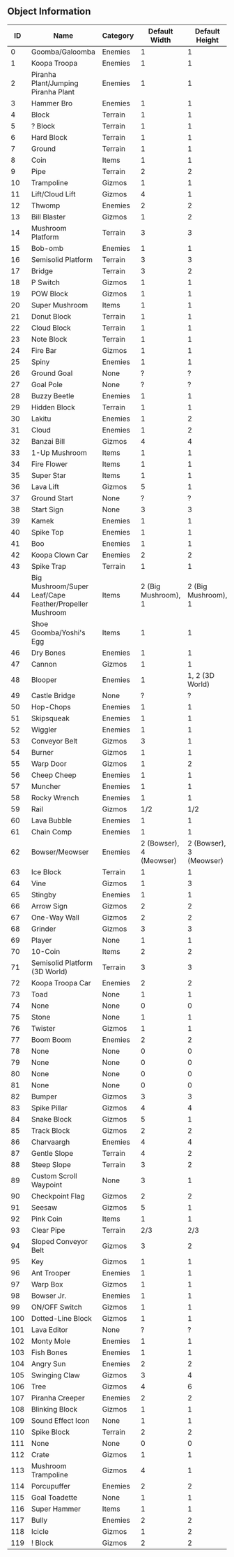 ## Object Information

| ID | Name | Category | Default Width | Default Height |
|----|------|----------|---------------|----------------|
| 0 | Goomba/Galoomba | Enemies | 1 | 1 |
| 1 | Koopa Troopa | Enemies | 1 | 1 |
| 2 | Piranha Plant/Jumping Piranha Plant | Enemies | 1 | 1 |
| 3 | Hammer Bro | Enemies | 1 | 1 |
| 4 | Block | Terrain | 1 | 1 |
| 5 | ? Block | Terrain | 1 | 1 |
| 6 | Hard Block | Terrain | 1 | 1 |
| 7 | Ground | Terrain | 1 | 1 |
| 8 | Coin | Items | 1 | 1 |
| 9 | Pipe | Terrain | 2 | 2 |
| 10 | Trampoline | Gizmos | 1 | 1 |
| 11 | Lift/Cloud Lift | Gizmos | 4 | 1 |
| 12 | Thwomp | Enemies | 2 | 2 |
| 13 | Bill Blaster | Gizmos | 1 | 2 |
| 14 | Mushroom Platform | Terrain | 3 | 3 |
| 15 | Bob-omb | Enemies | 1 | 1 |
| 16 | Semisolid Platform | Terrain | 3 | 3 |
| 17 | Bridge | Terrain | 3 | 2 |
| 18 | P Switch | Gizmos | 1 | 1 |
| 19 | POW Block | Gizmos | 1 | 1 |
| 20 | Super Mushroom | Items | 1 | 1 |
| 21 | Donut Block | Terrain | 1 | 1 |
| 22 | Cloud Block | Terrain | 1 | 1 |
| 23 | Note Block | Terrain | 1 | 1 |
| 24 | Fire Bar | Gizmos | 1 | 1 |
| 25 | Spiny | Enemies | 1 | 1 |
| 26 | Ground Goal | None | ? | ? |
| 27 | Goal Pole | None | ? | ? |
| 28 | Buzzy Beetle | Enemies | 1 | 1 |
| 29 | Hidden Block | Terrain | 1 | 1 |
| 30 | Lakitu | Enemies | 1 | 2 |
| 31 | Cloud | Enemies | 1 | 2 |
| 32 | Banzai Bill | Gizmos | 4 | 4 |
| 33 | 1-Up Mushroom | Items | 1 | 1 |
| 34 | Fire Flower | Items | 1 | 1 |
| 35 | Super Star | Items | 1 | 1 |
| 36 | Lava Lift | Gizmos | 5 | 1 |
| 37 | Ground Start | None | ? | ? |
| 38 | Start Sign | None | 3 | 3 |
| 39 | Kamek | Enemies | 1 | 1 |
| 40 | Spike Top | Enemies | 1 | 1 |
| 41 | Boo | Enemies | 1 | 1 |
| 42 | Koopa Clown Car | Enemies | 2 | 2 |
| 43 | Spike Trap | Terrain | 1 | 1 |
| 44 | Big Mushroom/Super Leaf/Cape Feather/Propeller Mushroom | Items | 2 (Big Mushroom), 1 | 2 (Big Mushroom), 1 |
| 45 | Shoe Goomba/Yoshi's Egg | Items | 1 | 1 |
| 46 | Dry Bones | Enemies | 1 | 1 |
| 47 | Cannon | Gizmos | 1 | 1 |
| 48 | Blooper | Enemies | 1 | 1, 2 (3D World) |
| 49 | Castle Bridge | None | ? | ? |
| 50 | Hop-Chops | Enemies | 1 | 1 |
| 51 | Skipsqueak | Enemies | 1 | 1 |
| 52 | Wiggler | Enemies | 1 | 1 |
| 53 | Conveyor Belt | Gizmos | 3 | 1 |
| 54 | Burner | Gizmos | 1 | 1 |
| 55 | Warp Door | Gizmos | 1 | 2 |
| 56 | Cheep Cheep | Enemies | 1 | 1 |
| 57 | Muncher | Enemies | 1 | 1 |
| 58 | Rocky Wrench | Enemies | 1 | 1 |
| 59 | Rail | Gizmos | 1/2 | 1/2 |
| 60 | Lava Bubble | Enemies | 1 | 1 |
| 61 | Chain Comp | Enemies | 1 | 1 |
| 62 | Bowser/Meowser | Enemies | 2 (Bowser), 4 (Meowser) | 2 (Bowser), 3 (Meowser) |
| 63 | Ice Block | Terrain | 1 | 1 |
| 64 | Vine | Gizmos | 1 | 3 |
| 65 | Stingby | Enemies | 1 | 1 |
| 66 | Arrow Sign | Gizmos | 2 | 2 |
| 67 | One-Way Wall | Gizmos | 2 | 2 |
| 68 | Grinder | Gizmos | 3 | 3 |
| 69 | Player | None | 1 | 1 |
| 70 | 10-Coin | Items | 2 | 2 |
| 71 | Semisolid Platform (3D World) | Terrain | 3 | 3 |
| 72 | Koopa Troopa Car | Enemies | 2 | 2 |
| 73 | Toad | None | 1 | 1 |
| 74 | None | None | 0 | 0 |
| 75 | Stone | None | 1 | 1 |
| 76 | Twister | Gizmos | 1 | 1 |
| 77 | Boom Boom | Enemies | 2 | 2 |
| 78 | None | None | 0 | 0 |
| 79 | None | None | 0 | 0 |
| 80 | None | None | 0 | 0 |
| 81 | None | None | 0 | 0 |
| 82 | Bumper | Gizmos | 3 | 3 |
| 83 | Spike Pillar | Gizmos | 4 | 4 |
| 84 | Snake Block | Gizmos | 5 | 1 |
| 85 | Track Block | Gizmos | 2 | 2 |
| 86 | Charvaargh | Enemies | 4 | 4 |
| 87 | Gentle Slope | Terrain | 4 | 2 |
| 88 | Steep Slope | Terrain | 3 | 2 |
| 89 | Custom Scroll Waypoint | None | 3 | 1 |
| 90 | Checkpoint Flag | Gizmos | 2 | 2 |
| 91 | Seesaw | Gizmos | 5 | 1 |
| 92 | Pink Coin | Items | 1 | 1 |
| 93 | Clear Pipe | Terrain | 2/3 | 2/3 |
| 94 | Sloped Conveyor Belt | Gizmos | 3 | 2 |
| 95 | Key | Gizmos | 1 | 1 |
| 96 | Ant Trooper | Enemies | 1 | 1 |
| 97 | Warp Box | Gizmos | 1 | 1 |
| 98 | Bowser Jr. | Enemies | 1 | 1 |
| 99 | ON/OFF Switch | Gizmos | 1 | 1 |
| 100 | Dotted-Line Block | Gizmos | 1 | 1 |
| 101 | Lava Editor | None | ? | ? |
| 102 | Monty Mole | Enemies | 1 | 1 |
| 103 | Fish Bones | Enemies | 1 | 1 |
| 104 | Angry Sun | Enemies | 2 | 2 |
| 105 | Swinging Claw | Gizmos | 3 | 4 |
| 106 | Tree | Gizmos | 4 | 6 |
| 107 | Piranha Creeper | Enemies | 2 | 2 |
| 108 | Blinking Block | Gizmos | 1 | 1 |
| 109 | Sound Effect Icon | None | 1 | 1 |
| 110 | Spike Block | Terrain | 2 | 2 |
| 111 | None | None | 0 | 0 |
| 112 | Crate | Gizmos | 1 | 1 |
| 113 | Mushroom Trampoline | Gizmos | 4 | 1 |
| 114 | Porcupuffer | Enemies | 2 | 2 |
| 115 | Goal Toadette | None | 1 | 1 |
| 116 | Super Hammer | Items | 1 | 1 |
| 117 | Bully | Enemies | 2 | 2 |
| 118 | Icicle | Gizmos | 1 | 2 |
| 119 | ! Block | Gizmos | 2 | 2 |
